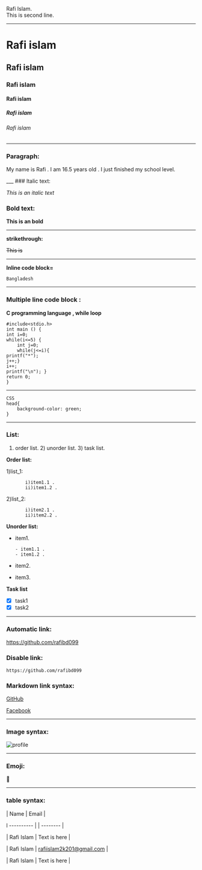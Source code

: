 <!--markdown tutorial-->
Rafi Islam.  
This is second line.  
___
# Rafi islam
## Rafi islam
### Rafi islam
#### Rafi islam
##### Rafi islam
###### Rafi islam
___
### Paragraph:
<P>My name is Rafi . I am 16.5 years old . I just finished my school level. </P>
___
### ltalic text:

_This is an italic text_
  
### Bold text:

__This is an bold__
___
__strikethrough:__

~~This is~~
___
__Inline code block=__

`Bangladesh `
___
### Multiple line code block :

__C programming language , while loop__

```
#include<stdio.h>
int main () {
int i=0;
while(i<=5) {
	int j=0;
	while(j<=i){
printf("*");
j++;}
i++;
printf("\n"); }
return 0;
} 
```
___
```
CSS
head{
    background-color: green;
}
```
___
### List: 
 1) order list. 2) unorder list. 3) task list. 

__Order list:__ 

1)list_1: 

           i)item1.1 .
           ii)item1.2 .

2)list_2:

           i)item2.1 .
           ii)item2.2 .
 __Unorder list:__
- item1.  

      - item1.1 .
      - item1.2 .

- item2.  

- item3.  

__Task list__

- [x] task1
- [x] task2
___

### Automatic link:

https://github.com/rafibd099     

### Disable link:

`https://github.com/rafibd099`

### Markdown link syntax:

[GitHub](https://github.com/rafibd099) 

[Facebook](https://www.facebook.com/profile.php?id=100050503145878)

<!-- Markdown link syntax rules : [title](link)-->
___

### Image syntax: 

![profile](./restored/received_3254457438145497)
___
### Emoji:

🙂 
___
### table syntax:

| Name | Email |

l ---------- | | -------- |

| Rafi Islam | Text is here |

| Rafi Islam | rafiislam2k201@gmail.com |

| Rafi Islam | Text is here |